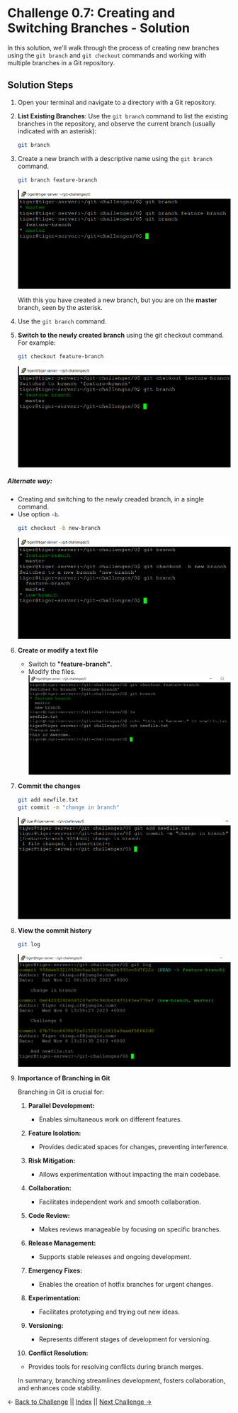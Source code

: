 # Challenge 0.7: Creating and Switching Branches - Solution

In this solution, we'll walk through the process of creating new branches using the `git branch` and `git checkout` commands and working with multiple branches in a Git repository.

## Solution Steps

1. Open your terminal and navigate to a directory with a Git repository.

2. **List Existing Branches**: Use the `git branch` command to list the existing branches in the repository, and observe the current branch (usually indicated with an asterisk):

   ```bash
   git branch
   ```

3. Create a new branch with a descriptive name using the `git branch` command.

   ```bash
   git branch feature-branch
   ```

   ![image](../../images/Screenshot_2023_11_11-1.png)

   With this you have created a new branch, but you are on the **master** branch, seen by the asterisk.

4. Use the `git branch` command.
5. **Switch to the newly created branch** using the git checkout command. For example:

   ```bash
   git checkout feature-branch
   ```

   ![image](../../images/Screenshot_2023_11_11-2.png)

##### Alternate way:

- Creating and switching to the newly creaded branch, in a single command.
- Use option `-b`.
  ```bash
  git checkout -b new-branch
  ```
  ![image](../../images/Screenshot_2023_11_11-3.png)

6. **Create or modify a text file**

   - Switch to **"feature-branch"**.
   - Modify the files.
     ![image](../../images/Screenshot_2023_11_11-4.png)

7. **Commit the changes**
   ```bash
   git add newfile.txt
   git commit -m "change in branch"
   ```
   ![image](../../images/Screenshot_2023_11_11-5.png)
8. **View the commit history**

   ```bash
   git log
   ```

   ![image](../../images/Screenshot_2023_11_11-6.png)

9. **Importance of Branching in Git**

   Branching in Git is crucial for:

   1. **Parallel Development:**

      - Enables simultaneous work on different features.

   2. **Feature Isolation:**

      - Provides dedicated spaces for changes, preventing interference.

   3. **Risk Mitigation:**

      - Allows experimentation without impacting the main codebase.

   4. **Collaboration:**

      - Facilitates independent work and smooth collaboration.

   5. **Code Review:**

      - Makes reviews manageable by focusing on specific branches.

   6. **Release Management:**

      - Supports stable releases and ongoing development.

   7. **Emergency Fixes:**

      - Enables the creation of hotfix branches for urgent changes.

   8. **Experimentation:**

      - Facilitates prototyping and trying out new ideas.

   9. **Versioning:**

      - Represents different stages of development for versioning.

   10. **Conflict Resolution:**

   - Provides tools for resolving conflicts during branch merges.

   In summary, branching streamlines development, fosters collaboration, and enhances code stability.

← [Back to Challenge](../Challenge_0.7/Challenge.md) || [Index](../../README.md) || [Next Challenge →](../Challenge_0.8/Challenge.md)
